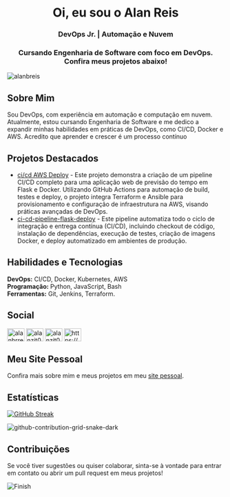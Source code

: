 <h1 align="center">Oi, eu sou o Alan Reis</h1>
<h3 align="center">DevOps Jr. | Automação e Nuvem</h3>
<h3 align="center">Cursando Engenharia de Software com foco em DevOps. Confira meus projetos abaixo!</h3>

<p align="left"> 
  <img src="https://komarev.com/ghpvc/?username=alanbreis&label=Profile%20views&color=0e75b6&style=flat" alt="alanbreis" /> 
</p>

<h2 align="left">Sobre Mim</h2>
<p align="left">
  Sou DevOps, com experiência em automação e computação em nuvem. Atualmente, estou cursando Engenharia de Software e me dedico a expandir minhas habilidades em práticas de DevOps, como CI/CD, Docker e AWS. Acredito que aprender e crescer é um processo contínuo
</p>

<h2 align="left">Projetos Destacados</h2>
<ul>
  <li><a href="https://github.com/AlanBReis/ci-cd-aws-deploy">ci/cd AWS Deploy</a> - Este projeto demonstra a criação de um pipeline CI/CD completo para uma aplicação web de previsão do tempo em Flask e Docker. Utilizando GitHub Actions para automação de build, testes e deploy, o projeto integra Terraform e Ansible para provisionamento e configuração de infraestrutura na AWS, visando práticas avançadas de DevOps.</li>
  
  <li><a href="https://github.com/AlanBReis/ci-cd-pipeline-flask-deploy">ci-cd-pipeline-flask-deploy</a> - Este pipeline automatiza todo o ciclo de integração e entrega contínua (CI/CD), incluindo checkout de código, instalação de dependências, execução de testes, criação de imagens Docker, e deploy automatizado em ambientes de produção.</li>

  <!-- Adicione mais projetos aqui -->
</ul>

<h2 align="left">Habilidades e Tecnologias</h2>
<p align="left">
  <strong>DevOps:</strong> CI/CD, Docker, Kubernetes, AWS<br>
  <strong>Programação:</strong> Python, JavaScript, Bash<br>
  <strong>Ferramentas:</strong> Git, Jenkins, Terraform.
</p>

<h2 align="left">Social</h2>
<p align="left">
  <a href="https://linkedin.com/in/alanbrreis/" target="blank"><img align="center" src="https://raw.githubusercontent.com/rahuldkjain/github-profile-readme-generator/master/src/images/icons/Social/linked-in-alt.svg" alt="alanbrreis/" height="30" width="40" /></a>
  <a href="https://instagram.com/alanzit0x/" target="blank"><img align="center" src="https://raw.githubusercontent.com/rahuldkjain/github-profile-readme-generator/master/src/images/icons/Social/instagram.svg" alt="alanzit0x/" height="30" width="40" /></a>
  <a href="https://twitter.com/alanzit0xz" target="blank"><img align="center" src="https://raw.githubusercontent.com/rahuldkjain/github-profile-readme-generator/master/src/images/icons/Social/twitter.svg" alt="alanzit0xz" height="30" width="40" /></a>
  <a href="https://discord.com/users/nojo#0625" target="blank"><img align="center" src="https://raw.githubusercontent.com/rahuldkjain/github-profile-readme-generator/master/src/images/icons/Social/discord.svg" alt="https://discord.com/users/nojo#0625" height="30" width="40" /></a>
</p>

<h2 align="left">Meu Site Pessoal</h2>
<p align="left">
  Confira mais sobre mim e meus projetos em meu <a href="https://alanbreis.com" target="blank">site pessoal</a>.
</p>

<h2 align="left">Estatísticas</h2>
<p align="left">
  <a href="https://git.io/streak-stats"><img src="https://github-readme-streak-stats.herokuapp.com?user=AlanBReis&theme=merko&border_radius=5&locale=pt_BR" alt="GitHub Streak" /></a>
</p>

![github-contribution-grid-snake-dark](https://github.com/user-attachments/assets/c33f3234-841f-4b8c-b7d0-99d84bd17d17)


<h2 align="left">Contribuições</h2>
<p align="left">
  Se você tiver sugestões ou quiser colaborar, sinta-se à vontade para entrar em contato ou abrir um pull request em meus projetos!
</p>

![Finish](https://github.com/user-attachments/assets/cc615144-f815-481a-b801-20b425c72fa9)
